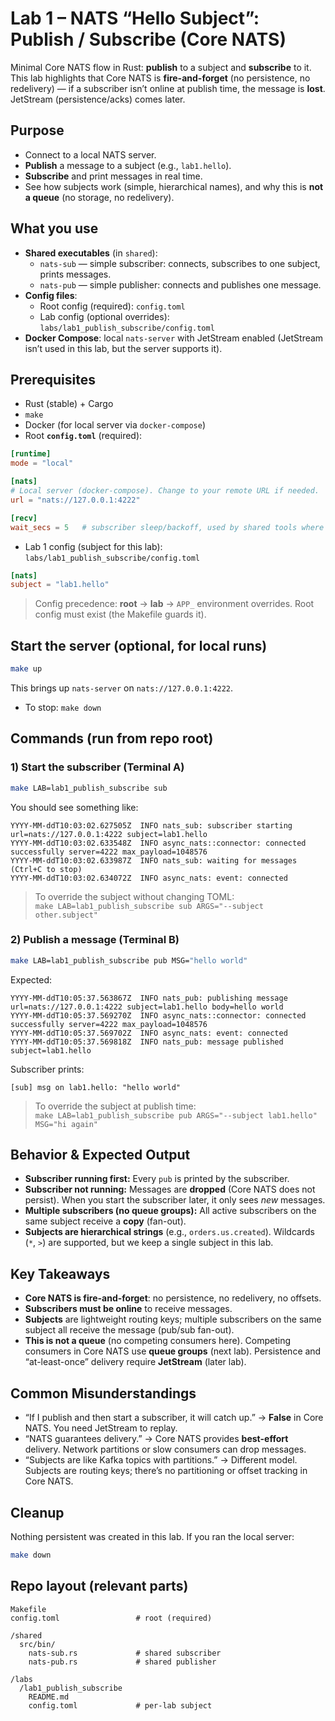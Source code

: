 # Lab 1 – NATS “Hello Subject”: Publish / Subscribe (Core NATS)

Minimal Core NATS flow in Rust: **publish** to a subject and **subscribe** to it.  
This lab highlights that Core NATS is **fire-and-forget** (no persistence, no redelivery) — if a subscriber isn’t online at publish time, the message is **lost**. JetStream (persistence/acks) comes later.

## Purpose

- Connect to a local NATS server.
- **Publish** a message to a subject (e.g., `lab1.hello`).
- **Subscribe** and print messages in real time.
- See how subjects work (simple, hierarchical names), and why this is **not a queue** (no storage, no redelivery).

## What you use

- **Shared executables** (in `shared`):
  - `nats-sub` — simple subscriber: connects, subscribes to one subject, prints messages.
  - `nats-pub` — simple publisher: connects and publishes one message.
- **Config files**:
  - Root config (required): `config.toml`
  - Lab config (optional overrides): `labs/lab1_publish_subscribe/config.toml`
- **Docker Compose**: local `nats-server` with JetStream enabled (JetStream isn’t used in this lab, but the server supports it).

## Prerequisites

- Rust (stable) + Cargo
- `make`
- Docker (for local server via `docker-compose`)
- Root **`config.toml`** (required):

```toml
[runtime]
mode = "local"

[nats]
# Local server (docker-compose). Change to your remote URL if needed.
url = "nats://127.0.0.1:4222"

[recv]
wait_secs = 5   # subscriber sleep/backoff, used by shared tools where relevant
```

- Lab 1 config (subject for this lab): `labs/lab1_publish_subscribe/config.toml`

```toml
[nats]
subject = "lab1.hello"
```

> Config precedence: **root** → **lab** → `APP_` environment overrides. Root config must exist (the Makefile guards it).  

## Start the server (optional, for local runs)

```bash
make up
```

This brings up `nats-server` on `nats://127.0.0.1:4222`.

- To stop: `make down`

## Commands (run from repo root)

### 1) Start the subscriber (Terminal A)

```bash
make LAB=lab1_publish_subscribe sub
```

You should see something like:

```
YYYY-MM-ddT10:03:02.627505Z  INFO nats_sub: subscriber starting url=nats://127.0.0.1:4222 subject=lab1.hello
YYYY-MM-ddT10:03:02.633548Z  INFO async_nats::connector: connected successfully server=4222 max_payload=1048576
YYYY-MM-ddT10:03:02.633987Z  INFO nats_sub: waiting for messages (Ctrl+C to stop)
YYYY-MM-ddT10:03:02.634072Z  INFO async_nats: event: connected
```

> To override the subject without changing TOML:  
> `make LAB=lab1_publish_subscribe sub ARGS="--subject other.subject"`

### 2) Publish a message (Terminal B)

```bash
make LAB=lab1_publish_subscribe pub MSG="hello world"
```

Expected:

```
YYYY-MM-ddT10:05:37.563867Z  INFO nats_pub: publishing message url=nats://127.0.0.1:4222 subject=lab1.hello body=hello world
YYYY-MM-ddT10:05:37.569270Z  INFO async_nats::connector: connected successfully server=4222 max_payload=1048576
YYYY-MM-ddT10:05:37.569702Z  INFO async_nats: event: connected
YYYY-MM-ddT10:05:37.569818Z  INFO nats_pub: message published subject=lab1.hello
```

Subscriber prints:

```
[sub] msg on lab1.hello: "hello world"
```

> To override the subject at publish time:  
> `make LAB=lab1_publish_subscribe pub ARGS="--subject lab1.hello" MSG="hi again"`

## Behavior & Expected Output

- **Subscriber running first:** Every `pub` is printed by the subscriber.
- **Subscriber not running:** Messages are **dropped** (Core NATS does not persist). When you start the subscriber later, it only sees *new* messages.
- **Multiple subscribers (no queue groups):** All active subscribers on the same subject receive a **copy** (fan-out).
- **Subjects are hierarchical strings** (e.g., `orders.us.created`). Wildcards (`*`, `>`) are supported, but we keep a single subject in this lab.

## Key Takeaways

- **Core NATS is fire-and-forget**: no persistence, no redelivery, no offsets.
- **Subscribers must be online** to receive messages.
- **Subjects** are lightweight routing keys; multiple subscribers on the same subject all receive the message (pub/sub fan-out).
- **This is not a queue** (no competing consumers here). Competing consumers in Core NATS use **queue groups** (next lab). Persistence and “at-least-once” delivery require **JetStream** (later lab).

## Common Misunderstandings

- “If I publish and then start a subscriber, it will catch up.” → **False** in Core NATS. You need JetStream to replay.
- “NATS guarantees delivery.” → Core NATS provides **best-effort** delivery. Network partitions or slow consumers can drop messages.
- “Subjects are like Kafka topics with partitions.” → Different model. Subjects are routing keys; there’s no partitioning or offset tracking in Core NATS.

## Cleanup

Nothing persistent was created in this lab. If you ran the local server:

```bash
make down
```

## Repo layout (relevant parts)

```
Makefile
config.toml                 # root (required)

/shared
  src/bin/
    nats-sub.rs             # shared subscriber
    nats-pub.rs             # shared publisher

/labs
  /lab1_publish_subscribe
    README.md
    config.toml             # per-lab subject
```
